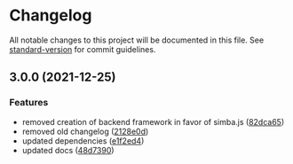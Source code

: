 # Changelog

All notable changes to this project will be documented in this file. See [standard-version](https://github.com/conventional-changelog/standard-version) for commit guidelines.

## 3.0.0 (2021-12-25)


### Features

* removed creation of backend framework in favor of simba.js ([82dca65](https://github.com/AnthonyLzq/typescript-project-generator/commit/82dca65adc499a75a79fef97f88073c76579680b))
* removed old changelog ([2128e0d](https://github.com/AnthonyLzq/typescript-project-generator/commit/2128e0d534f0b72784a7e08c9ca132f5a4ec7d11))
* updated dependencies ([e1f2ed4](https://github.com/AnthonyLzq/typescript-project-generator/commit/e1f2ed40eaf18b5c6e389af9ade052ea9d05e5d7))
* updated docs ([48d7390](https://github.com/AnthonyLzq/typescript-project-generator/commit/48d7390b198cda734197cae415d0bc42511aa6c5))
